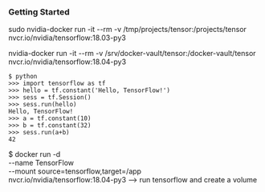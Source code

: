 ### Getting Started

sudo nvidia-docker run -it --rm -v /tmp/projects/tensor:/projects/tensor nvcr.io/nvidia/tensorflow:18.03-py3


nvidia-docker run -it --rm -v /srv/docker-vault/tensor:/docker-vault/tensor nvcr.io/nvidia/tensorflow:18.04-py3


```
$ python
>>> import tensorflow as tf
>>> hello = tf.constant('Hello, TensorFlow!')
>>> sess = tf.Session()
>>> sess.run(hello)
Hello, TensorFlow!
>>> a = tf.constant(10)
>>> b = tf.constant(32)
>>> sess.run(a+b)
42
```

$ docker run -d \
--name TensorFlow \
--mount source=tensorflow,target=/app \
nvcr.io/nvidia/tensorflow:18.04-py3 --> run tensorflow and create a volume